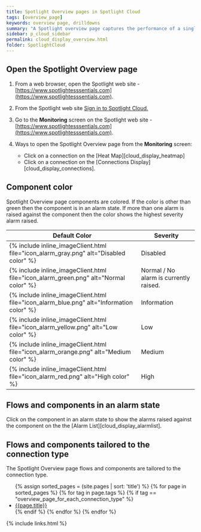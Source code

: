 ```yaml
---
title: Spotlight Overview pages in Spotlight Cloud
tags: [overview_page]
keywords: overview page, drilldowns
summary: "A Spotlight overview page captures the performance of a single monitored connection. Flows and components are updated in real time to highlight obvious bottlenecks and problem areas and color coded to indicate when an alarm is raised."
sidebar: p_cloud_sidebar
permalink: cloud_display_overview.html
folder: SpotlightCloud
---
```


## Open the Spotlight Overview page

1. From a web browser, open the Spotlight web site - [https://www.spotlightesssentials.com](https://www.spotlightesssentials.com).
2. From the Spotlight web site [Sign in to Spotlight Cloud.](https://www.spotlightessentials.com/home/SignIn)
3. Go to the **Monitoring** screen on the Spotlight web site - [https://www.spotlightesssentials.com](https://www.spotlightesssentials.com).
4. Ways to open the Spotlight Overview page from the **Monitoring** screen:

   * Click on a connection on the [Heat Map][cloud_display_heatmap]
   * Click on a connection on the [Connections Display][cloud_display_connections].

## Component color
Spotlight Overview page components are colored. If the color is other than green then the component is in an alarm state. If more than one alarm is raised against the component then the color shows the highest severity alarm raised.

Default Color | Severity
--------------|---------
{% include inline_imageClient.html file="icon_alarm_gray.png" alt="Disabled color" %} | Disabled
{% include inline_imageClient.html file="icon_alarm_green.png" alt="Normal color" %} | Normal / No alarm is currently raised.
{% include inline_imageClient.html file="icon_alarm_blue.png" alt="Information color" %} | Information
{% include inline_imageClient.html file="icon_alarm_yellow.png" alt="Low color" %} | Low
{% include inline_imageClient.html file="icon_alarm_orange.png" alt="Medium color" %} | Medium
{% include inline_imageClient.html file="icon_alarm_red.png" alt="High color" %} | High

## Flows and components in an alarm state
Click on the component in an alarm state to show the alarms raised against the component on the the [Alarm List][cloud_display_alarmlist].

## Flows and components tailored to the connection type
The Spotlight Overview page flows and components are tailored to the connection type.

<ul>
{% assign sorted_pages = (site.pages | sort: 'title') %}
{% for page in sorted_pages %}
{% for tag in page.tags %}
{% if tag == "overview_page_for_each_connection_type" %}
<li><a href="{{ page.url | prepend: site.baseurl}}">{{page.title}}</a></li>
{% endif %}
{% endfor %}
{% endfor %}
</ul>




{% include links.html %}
